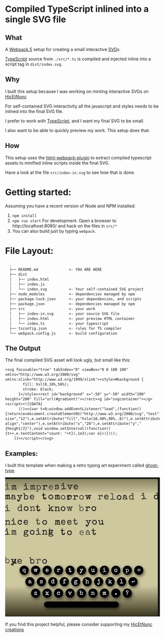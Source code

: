 # Compiled TypeScript inlined into a single SVG file

## What
A [Webpack 5](https://webpack.js.org/) setup for creating a small interactive [SVG](https://developer.mozilla.org/en-US/docs/Web/SVG)s.

[TypeScript](https://www.typescriptlang.org/) source from `./src/*.ts` is compiled and injected inline into a
script tag in `dist/index.svg`.

## Why
I built this setup because I was working on minting interactive SVGs
on [HicEtNunc](https://www.hicetnunc.xyz/tz/tz1KoHxhW6FHZcYLx9gpuCwPmpdtHEE5rSoU)

For self-contained SVG interactivity all the javascript and styles needs to be
inlined into the final SVG file.

I prefer to work with [TypeScript](https://www.typescriptlang.org/), and I want my final SVG to be small.

I also want to be able to quickly preview my work.  This setup does that.

## How

This setup uses the [html-webpack-plugin](https://webpack.js.org/plugins/html-webpack-plugin/) to extract compiled typescript assets to minified inline scripts inside the final SVG.

Have a look at the file `src/index-in.svg` to see how that is done.

# Getting started:

Assuming you have a recent version of Node and NPM installed:
1. `npm install`
2. `npm run start` For development. Open a browser to http://localhost:8080/ and
hack on the files in `src/*`
3. You can also build just by typing `webpack`.

# File Layout:
```
  .
  ├── README.md              <- YOU ARE HERE
  ├── dist
  │   ├── index.html
  │   ├── index.js
  │   └── index.svg          <- Your self-contained SVG project
  ├── node_modules           <- dependencies managed by npm
  ├── package-lock.json      <- your dependencies, and scripts
  ├── package.json           <- dependencies managed by npm
  ├── src                    <- your work
  │   ├── index-in.svg       <- your source SVG file
  │   ├── index.html         <- your preview HTML container
  │   └── index.ts           <- your typescript
  ├── tsconfig.json          <- rules for TS compiler
  └── webpack.config.js      <- build configuration

```

## The Output

The final compiled SVG asset will look ugly, but small like this:

```
<svg focusable="true" tabIndex="0" viewBox="0 0 100 100" xmlns="http://www.w3.org/2000/svg" xmlns:xlink="http://www.w3.org/1999/xlink"><style>#background {
        fill: hsl(0,10%,50%);
        stroke: black;
      }</style><rect id="background" x="-50" y="-50" width="200" height="200" fill="url(#gradient)"></rect><g id="svgcontainer"></g><script><![CDATA[
      (()=>{var t=0;window.addEventListener("load",(function(){return(e=document.createElementNS("http://www.w3.org/2000/svg","text")).setAttribute("font-size","12"),e.setAttribute("fill","hsla(10,40%,80%,.8)"),e.setAttribute("text-align","center"),e.setAttribute("x","20"),e.setAttribute("y","{height/2}"),void window.setInterval((function(){t++,e.textContent="count: "+t}),1e3);var e}))})();
    ]]></script></svg>

```

## Examples:

I built this template when making a retro typing art experiment called
[ghost-type](https://ghost-type.knowuh.com/).

![Ghost Type](./2021-04-02-ghost-type.png)

If you find this project helpful, please consider supporting my
[HicEtNunc creations](https://www.hicetnunc.xyz/tz/tz1KoHxhW6FHZcYLx9gpuCwPmpdtHEE5rSoU)
